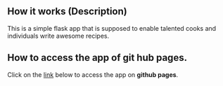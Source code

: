 

## How it works (Description)
This is a simple flask app that is supposed to enable talented cooks and individuals write awesome recipes.


## How to access the app of git hub pages.

Click on the [link](https://bozicschucky.github.io/) below to access the app on **github pages**.


